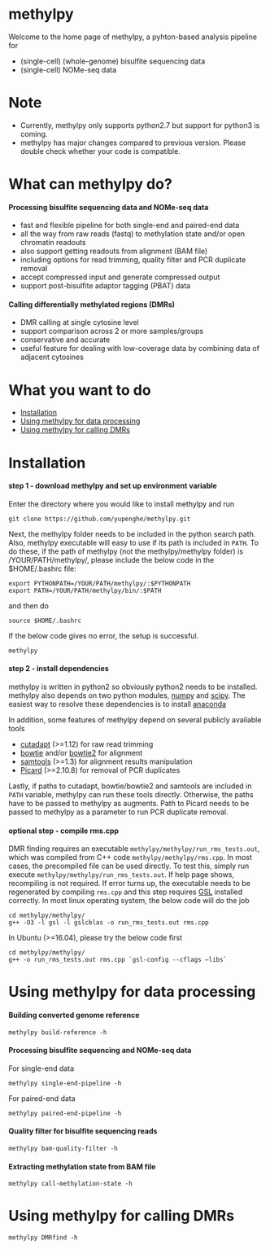 # methylpy
Welcome to the home page of methylpy, a pyhton-based analysis pipeline for
* (single-cell) (whole-genome) bisulfite sequencing data
* (single-cell)  NOMe-seq data

# Note
* Currently, methylpy only supports python2.7 but support for python3 is coming.
* methylpy has major changes compared to previous version. Please double check whether your code is compatible.

# What can methylpy do?
#### Processing bisulfite sequencing data and NOMe-seq data
* fast and flexible pipeline for both single-end and paired-end data
* all the way from raw reads (fastq) to methylation state and/or open chromatin readouts
* also support getting readouts from alignment (BAM file)
* including options for read trimming, quality filter and PCR duplicate removal
* accept compressed input and generate compressed output
* support post-bisulfite adaptor tagging (PBAT) data

#### Calling differentially methylated regions (DMRs)
* DMR calling at single cytosine level
* support comparison across 2 or more samples/groups
* conservative and accurate
* useful feature for dealing with low-coverage data by combining data of adjacent cytosines

# What you want to do
* [Installation](#installation)
* [Using methylpy for data processing](#using-methylpy-for-data-processing)
* [Using methylpy for calling DMRs](#using-methylpy-for-calling-dmrs)

# Installation
#### step 1 - download methylpy and set up environment variable
Enter the directory where you would like to install methylpy and run
```
git clone https://github.com/yupenghe/methylpy.git
```
Next, the methylpy folder needs to be included in the python search path. Also, methylpy executable will easy to use if its path is included in `PATH`. To do these, if the path of methylpy (not the methylpy/methylpy folder) is /YOUR/PATH/methylpy/, please include the below code in the $HOME/.bashrc file:
```
export PYTHONPATH=/YOUR/PATH/methylpy/:$PYTHONPATH
export PATH=/YOUR/PATH/methylpy/bin/:$PATH
```
and then do
```
source $HOME/.bashrc
```
If the below code gives no error, the setup is successful.
```
methylpy
```

#### step 2 - install dependencies
methylpy is written in python2 so obviously python2 needs to be installed.
methylpy also depends on two python modules, [numpy](http://www.numpy.org/) 
and [scipy](https://www.scipy.org/).
The easiest way to resolve these dependencies is to install [anaconda](https://www.anaconda.com/download/)

In addition, some features of methylpy depend on several publicly available tools
* [cutadapt](http://cutadapt.readthedocs.io/en/stable/installation.html) (>=1.12) for raw read trimming
* [bowtie](http://bowtie-bio.sourceforge.net/index.shtml) and/or [bowtie2](http://bowtie-bio.sourceforge.net/bowtie2/index.shtml) for alignment
* [samtools](https://github.com/samtools/samtools) (>=1.3) for alignment results manipulation
* [Picard](https://broadinstitute.github.io/picard/index.html) (>=2.10.8) for removal of PCR duplicates

Lastly, if paths to cutadapt, bowtie/bowtie2 and samtools are included in `PATH` variable,
methylpy can run these tools directly. Otherwise, the paths have to be passed to methylpy as augments. 
Path to Picard needs to be passed to methylpy as a parameter to run PCR duplicate removal.

#### optional step - compile rms.cpp
DMR finding requires an executable `methylpy/methylpy/run_rms_tests.out`, which was compiled from
C++ code `methylpy/methylpy/rms.cpp`. In most cases, the precompiled file can be used directly. To
test this, simply run execute `methylpy/methylpy/run_rms_tests.out`. If help page shows, recompiling
is not required. If error turns up, the executable needs to be regenerated by compiling `rms.cpp` and
this step requires [GSL](https://www.gnu.org/software/gsl/) installed correctly. In most linux operating 
system, the below code will do the job
```
cd methylpy/methylpy/
g++ -O3 -l gsl -l gslcblas -o run_rms_tests.out rms.cpp
```
In Ubuntu (>=16.04), please try the below code first
```
cd methylpy/methylpy/
g++ -o run_rms_tests.out rms.cpp `gsl-config --cflags —libs`
```

# Using methylpy for data processing
#### Building converted genome reference
```
methylpy build-reference -h
```

#### Processing bisulfite sequencing and NOMe-seq data 
For single-end data
```
methylpy single-end-pipeline -h
```
For paired-end data
```
methylpy paired-end-pipeline -h
```

#### Quality filter for bisulfite sequencing reads
```
methylpy bam-quality-filter -h
```

#### Extracting methylation state from BAM file
```
methylpy call-methylation-state -h
```

# Using methylpy for calling DMRs
```
methylpy DMRfind -h
```

